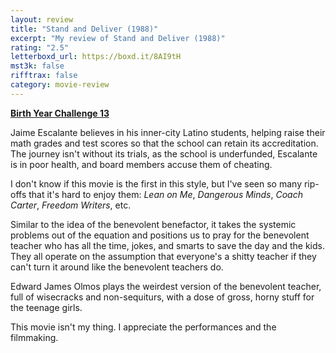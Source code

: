 ```yaml
---
layout: review
title: "Stand and Deliver (1988)"
excerpt: "My review of Stand and Deliver (1988)"
rating: "2.5"
letterboxd_url: https://boxd.it/8AI9tH
mst3k: false
rifftrax: false
category: movie-review
---
```


<b><a href="https://boxd.it/sWI7Y">Birth Year Challenge 13</a></b>

Jaime Escalante believes in his inner-city Latino students, helping raise their math grades and test scores so that the school can retain its accreditation. The journey isn't without its trials, as the school is underfunded, Escalante is in poor health, and board members accuse them of cheating.

I don't know if this movie is the first in this style, but I've seen so many rip-offs that it's hard to enjoy them: <i>Lean on Me</i>, <i>Dangerous Minds</i>, <i>Coach Carter</i>, <i>Freedom Writers</i>, etc.

Similar to the idea of the benevolent benefactor, it takes the systemic problems out of the equation and positions us to pray for the benevolent teacher who has all the time, jokes, and smarts to save the day and the kids. They all operate on the assumption that everyone's a shitty teacher if they can't turn it around like the benevolent teachers do.

Edward James Olmos plays the weirdest version of the benevolent teacher, full of wisecracks and non-sequiturs, with a dose of gross, horny stuff for the teenage girls.

This movie isn't my thing. I appreciate the performances and the filmmaking.
